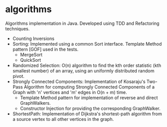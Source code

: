 # algorithms
Algorithms implementation in Java. Developed using TDD and Refactoring techniques.

* Counting Inversions
* Sorting: Implemented using a common Sort interface. Template Method pattern [GOF] used in the tests.
  * MergeSort
  * QuickSort
* Randomized Selection: O(n) algorithm to find the kth order statistic (kth smallest number) of an array, using an uniformly distributed random pivot.
* Strongly Connected Components: Implementation of Kosaraju's Two-Pass Algorithm for computing Strongly Connected Components of a Graph with 'n' vertices and 'm' edges in O(n + m) time.
  * Template Method pattern for implementation of reverse and direct GraphWalkers.
  * Constructor Injection for providing the corresponding GraphWalker.
* ShortestPath: Implementation of Dijkstra's shortest-path algorithm from a source vertex to all other vertices in the graph.
